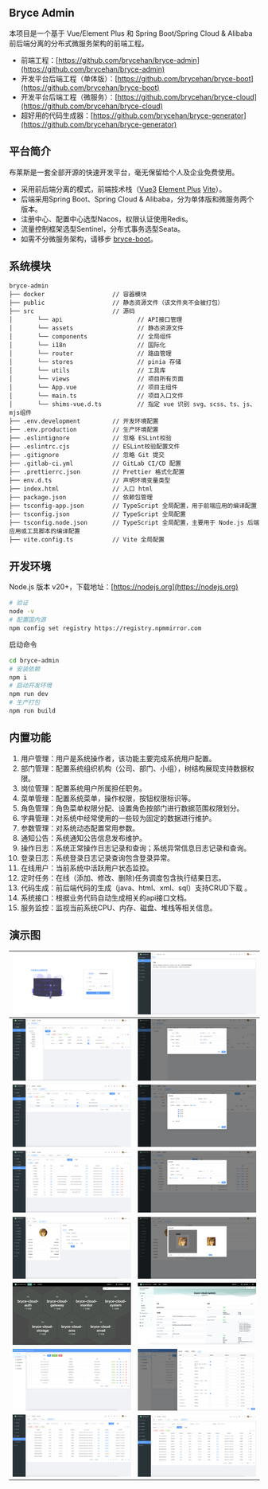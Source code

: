 ## Bryce Admin

本项目是一个基于 Vue/Element Plus 和 Spring Boot/Spring Cloud & Alibaba 前后端分离的分布式微服务架构的前端工程。

* 前端工程：[https://github.com/brycehan/bryce-admin](https://github.com/brycehan/bryce-admin)
* 开发平台后端工程（单体版）：[https://github.com/brycehan/bryce-boot](https://github.com/brycehan/bryce-boot)
* 开发平台后端工程（微服务）：[https://github.com/brycehan/bryce-cloud](https://github.com/brycehan/bryce-cloud)
* 超好用的代码生成器：[https://github.com/brycehan/bryce-generator](https://github.com/brycehan/bryce-generator)

## 平台简介

布莱斯是一套全部开源的快速开发平台，毫无保留给个人及企业免费使用。

* 采用前后端分离的模式，前端技术栈（[Vue3](https://v3.cn.vuejs.org) [Element Plus](https://element-plus.org/zh-CN) [Vite](https://cn.vitejs.dev)）。
* 后端采用Spring Boot、Spring Cloud & Alibaba，分为单体版和微服务两个版本。
* 注册中心、配置中心选型Nacos，权限认证使用Redis。
* 流量控制框架选型Sentinel，分布式事务选型Seata。
* 如需不分微服务架构，请移步 [bryce-boot](https://github.com/brycehan/bryce-boot)。

## 系统模块

~~~
bryce-admin
├── docker                   // 容器模块
├── public                   // 静态资源文件（该文件夹不会被打包）
├── src                      // 源码
│       └── api                     // API接口管理
│       └── assets                  // 静态资源文件
│       └── components              // 全局组件
│       └── i18n                    // 国际化
│       └── router                  // 路由管理
│       └── stores                  // pinia 存储
│       └── utils                   // 工具库
│       └── views                   // 项目所有页面
│       └── App.vue                 // 项目主组件
│       └── main.ts                 // 项目入口文件
│       └── shims-vue.d.ts          // 指定 vue 识别 svg、scss、ts、js、mjs组件
├── .env.development         // 开发环境配置
├── .env.production          // 生产环境配置
├── .eslintignore            // 忽略 ESLint校验
├── .eslintrc.cjs            // ESLint校验配置文件
├── .gitignore               // 忽略 Git 提交
├── .gitlab-ci.yml           // GitLab CI/CD 配置
├── .prettierrc.json         // Prettier 格式化配置
├── env.d.ts                 // 声明环境变量类型
├── index.html               // 入口 html
├── package.json             // 依赖包管理
├── tsconfig-app.json        // TypeScript 全局配置，用于前端应用的编译配置
├── tsconfig.json            // TypeScript 全局配置
├── tsconfig.node.json       // TypeScript 全局配置，主要用于 Node.js 后端应用或工具脚本的编译配置
├── vite.config.ts           // Vite 全局配置
~~~

## 开发环境

Node.js 版本 v20+，下载地址：[https://nodejs.org](https://nodejs.org)

```sh
# 验证
node -v
# 配置国内源
npm config set registry https://registry.npmmirror.com
```

启动命令

```sh
cd bryce-admin
# 安装依赖
npm i
# 启动开发环境
npm run dev
# 生产打包
npm run build
```

## 内置功能

1.  用户管理：用户是系统操作者，该功能主要完成系统用户配置。
2.  部门管理：配置系统组织机构（公司、部门、小组），树结构展现支持数据权限。
3.  岗位管理：配置系统用户所属担任职务。
4.  菜单管理：配置系统菜单，操作权限，按钮权限标识等。
5.  角色管理：角色菜单权限分配、设置角色按部门进行数据范围权限划分。
6.  字典管理：对系统中经常使用的一些较为固定的数据进行维护。
7.  参数管理：对系统动态配置常用参数。
8.  通知公告：系统通知公告信息发布维护。
9.  操作日志：系统正常操作日志记录和查询；系统异常信息日志记录和查询。
10.  登录日志：系统登录日志记录查询包含登录异常。
11.  在线用户：当前系统中活跃用户状态监控。
12.  定时任务：在线（添加、修改、删除)任务调度包含执行结果日志。
13.  代码生成：前后端代码的生成（java、html、xml、sql）支持CRUD下载 。
14.  系统接口：根据业务代码自动生成相关的api接口文档。
15.  服务监控：监视当前系统CPU、内存、磁盘、堆栈等相关信息。

## 演示图

| ![bryce-cloud登录](images/1.png)    | ![bryce-cloud首页](images/2.png)      |
|-----------------------------------|-------------------------------------|
| ![bryce-cloud用户管理](images/3.png)  | ![bryce-cloud修改用户](images/4.png)    |
| ![bryce-cloud角色管理](images/5.png)  | ![bryce-cloud修改角色](images/6.png)    |
| ![bryce-cloud菜单管理](images/7.png)  | ![bryce-cloud修改菜单](images/8.png)    |
| ![bryce-cloud个人中心](images/9.png)  | ![bryce-cloud修改头像](images/10.png)   |
| ![bryce-cloud服务监控](images/11.png) | ![bryce-cloud系统服务监控](images/12.png) |
| ![bryce-cloud代码生成](images/13.png) | ![bryce-cloud代码生成编辑](images/14.png) |
| ![bryce-cloud登录日志](images/15.png) | ![bryce-cloud操作日志](images/16.png)   |

